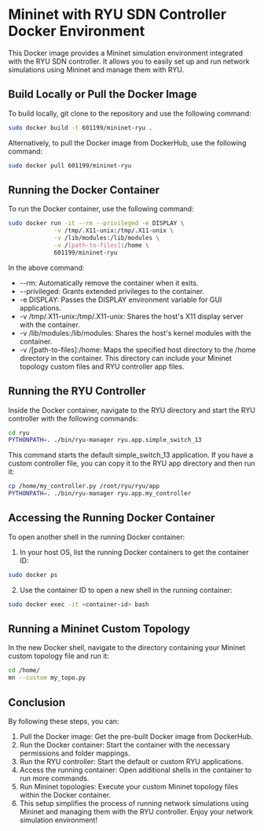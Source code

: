 # Mininet with RYU SDN Controller Docker Environment

This Docker image provides a Mininet simulation environment integrated with the RYU SDN controller. It allows you to easily set up and run network simulations using Mininet and manage them with RYU.

## Build Locally or Pull the Docker Image

To build locally, git clone to the repository and use the following command:

```sh
sudo docker build -t 601199/mininet-ryu .
```

Alternatively, to pull the Docker image from DockerHub, use the following command:

```sh
sudo docker pull 601199/mininet-ryu
```

## Running the Docker Container
To run the Docker container, use the following command:

```sh
sudo docker run -it --rm --privileged -e DISPLAY \
             -v /tmp/.X11-unix:/tmp/.X11-unix \
             -v /lib/modules:/lib/modules \
             -v /[path-to-files]:/home \
             601199/mininet-ryu
```

In the above command:

- --rm: Automatically remove the container when it exits.
- --privileged: Grants extended privileges to the container.
- -e DISPLAY: Passes the DISPLAY environment variable for GUI applications.
- -v /tmp/.X11-unix:/tmp/.X11-unix: Shares the host's X11 display server with the container.
- -v /lib/modules:/lib/modules: Shares the host's kernel modules with the container.
- -v /[path-to-files]:/home: Maps the specified host directory to the /home directory in the container. This directory can include your Mininet topology custom files and RYU controller app files.

## Running the RYU Controller
Inside the Docker container, navigate to the RYU directory and start the RYU controller with the following commands:

```sh
cd ryu
PYTHONPATH=. ./bin/ryu-manager ryu.app.simple_switch_13
```

This command starts the default simple_switch_13 application. If you have a custom controller file, you can copy it to the RYU app directory and then run it:

```sh
cp /home/my_controller.py /root/ryu/ryu/app
PYTHONPATH=. ./bin/ryu-manager ryu.app.my_controller
```

## Accessing the Running Docker Container
To open another shell in the running Docker container:

1. In your host OS, list the running Docker containers to get the container ID:

```sh
sudo docker ps
```

2. Use the container ID to open a new shell in the running container:

```sh
sudo docker exec -it <container-id> bash
```

## Running a Mininet Custom Topology

In the new Docker shell, navigate to the directory containing your Mininet custom topology file and run it:

```sh
cd /home/
mn --custom my_topo.py
```

## Conclusion

By following these steps, you can:

1. Pull the Docker image: Get the pre-built Docker image from DockerHub.
2. Run the Docker container: Start the container with the necessary permissions and folder mappings.
3. Run the RYU controller: Start the default or custom RYU applications.
4. Access the running container: Open additional shells in the container to run more commands.
5. Run Mininet topologies: Execute your custom Mininet topology files within the Docker container.
6. This setup simplifies the process of running network simulations using Mininet and managing them with the RYU controller. Enjoy your network simulation environment!

